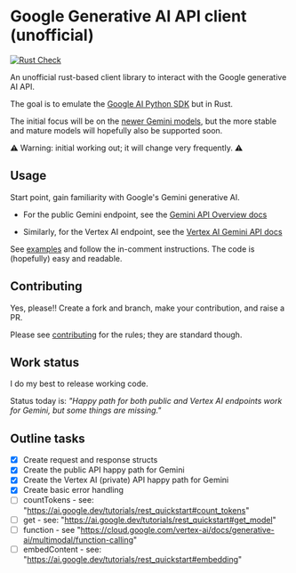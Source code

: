 # Google Generative AI API client (unofficial)

[![Rust Check](https://github.com/avastmick/google-generative-ai-rs/actions/workflows/rust-check.yml/badge.svg)](https://github.com/avastmick/google-generative-ai-rs/actions/workflows/rust-check.yml)

An unofficial rust-based client library to interact with the Google generative AI API.

The goal is to emulate the [Google AI Python SDK](https://github.com/google/generative-ai-python) but in Rust.

The initial focus will be on the [newer Gemini models](https://blog.google/technology/ai/google-gemini-ai/), but the more stable and mature models will hopefully also be supported soon.

⚠️ Warning: initial working out; it will change very frequently. ⚠️

## Usage

Start point, gain familiarity with Google's Gemini generative AI.

- For the public Gemini endpoint, see the [Gemini API Overview docs](https://ai.google.dev/docs/gemini_api_overview)

- Similarly, for the Vertex AI endpoint, see the [Vertex AI Gemini API docs](https://cloud.google.com/vertex-ai/docs/generative-ai/model-reference/gemini#text_1)

See [examples](examples) and follow the in-comment instructions. The code is (hopefully) easy and readable.

## Contributing

Yes, please!! Create a fork and branch, make your contribution, and raise a PR.

Please see [contributing](CONTRIBUTING.md) for the rules; they are standard though.

## Work status

I do my best to release working code.

Status today is: *"Happy path for both public and Vertex AI endpoints work for Gemini, but some things are missing."*

## Outline tasks

- [X] Create request and response structs
- [X] Create the public API happy path for Gemini
- [X] Create the Vertex AI (private) API happy path for Gemini
- [X] Create basic error handling
- [ ] countTokens - see: "<https://ai.google.dev/tutorials/rest_quickstart#count_tokens>"
- [ ] get - see: "<https://ai.google.dev/tutorials/rest_quickstart#get_model>"
- [ ] function - see "<https://cloud.google.com/vertex-ai/docs/generative-ai/multimodal/function-calling>"
- [ ] embedContent - see: "<https://ai.google.dev/tutorials/rest_quickstart#embedding>"
